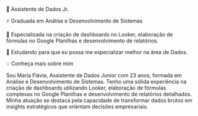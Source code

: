 🤿 Assistente de Dados Jr.

⚡ Graduada em Análise e Desenvolvimento de Sistemas

🔭 Especializada na criação de dashboards no Looker, elaboração de fórmulas no Google Planilhas e desenvolvimento de relatórios.

🌱 Estudando para que eu possa me especializar melhor na área de Dados.

💡 Conheça mais sobre mim

Sou Maria Flávia, Assistente de Dados Junior com 23 anos, formada em Análise e Desenvolvimento de Sistemas. Tenho uma sólida experiência na criação de dashboards utilizando Looker, elaboração de fórmulas complexas no Google Planilhas e desenvolvimento de relatórios detalhados. Minha atuação se destaca pela capacidade de transformar dados brutos em insights estratégicos que orientam decisões empresariais.
